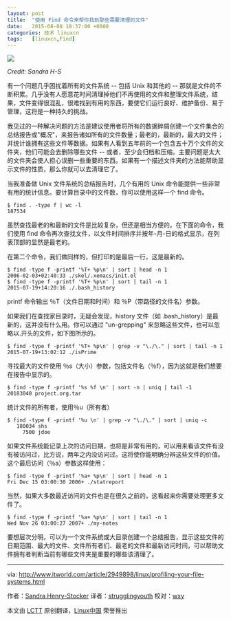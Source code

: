 ```yaml
---
layout: post
title:	"使用 Find 命令来帮你找到那些需要清理的文件"
date:	2015-08-08 10:37:00 +0800 
categories:	技术 linuxcn 
tags:	[linuxcn,Find]
---
```



![](/Asserts/Images//attachment/album/201508/07/224048z01gtgxpzxm88w58.png)


*Credit: Sandra H-S*


有一个问题几乎困扰着所有的文件系统 -- 包括 Unix 和其他的 -- 那就是文件的不断积累。几乎没有人愿意花时间清理掉他们不再使用的文件和整理文件系统，结果，文件变得很混乱，很难找到有用的东西，要使它们运行良好、维护备份、易于管理，这将是一种持久的挑战。


我见过的一种解决问题的方法是建议使用者将所有的数据碎屑创建一个文件集合的总结报告或"概况"，来报告诸如所有的文件数量；最老的，最新的，最大的文件；并统计谁拥有这些文件等数据。如果有人看到五年前的一个包含五十万个文件的文件夹，他们可能会去删除哪些文件 -- 或者，至少会归档和压缩。主要问题是太大的文件夹会使人担心误删一些重要的东西。如果有一个描述文件夹的方法能帮助显示文件的性质，那么你就可以去清理它了。


当我准备做 Unix 文件系统的总结报告时，几个有用的 Unix 命令能提供一些非常有用的统计信息。要计算目录中的文件数，你可以使用这样一个 find 命令。



```
$ find . -type f | wc -l
187534

```

虽然查找最老的和最新的文件是比较复杂，但还是相当方便的。在下面的命令，我们使用 find 命令再次查找文件，以文件时间排序并按年-月-日的格式显示，在列表顶部的显然是最老的。


在第二个命令，我们做同样的，但打印的是最后一行，这是最新的。



```
$ find -type f -printf '%T+ %p\n' | sort | head -n 1
2006-02-03+02:40:33 ./skel/.xemacs/init.el
$ find -type f -printf '%T+ %p\n' | sort | tail -n 1
2015-07-19+14:20:16 ./.bash_history

```

printf 命令输出 ％T（文件日期和时间）和 ％P（带路径的文件名）参数。


如果我们在查找家目录时，无疑会发现，history 文件（如 .bash\_history）是最新的，这并没有什么用。你可以通过 "un-grepping" 来忽略这些文件，也可以忽略以.开头的文件，如下图所示的。



```
$ find -type f -printf '%T+ %p\n' | grep -v "\./\." | sort | tail -n 1
2015-07-19+13:02:12 ./isPrime

```

寻找最大的文件使用 ％s（大小）参数，包括文件名（％f），因为这就是我们想要在报告中显示的。



```
$ find -type f -printf '%s %f \n' | sort -n | uniq | tail -1
20183040 project.org.tar

```

统计文件的所有者，使用％u（所有者）



```
$ find -type f -printf '%u \n' | grep -v "\./\." | sort | uniq -c
   180034 shs
     7500 jdoe

```

如果文件系统能记录上次的访问日期，也将是非常有用的，可以用来看该文件有没有被访问过，比方说，两年之内没访问过。这将使你能明确分辨这些文件的价值。这个最后访问（％a）参数这样使用：



```
$ find -type f -printf '%a+ %p\n' | sort | head -n 1
Fri Dec 15 03:00:30 2006+ ./statreport

```

当然，如果大多数最近​​访问的文件也是在很久之前的，这看起来你需要处理更多文件了。



```
$ find -type f -printf '%a+ %p\n' | sort | tail -n 1
Wed Nov 26 03:00:27 2007+ ./my-notes

```

要想层次分明，可以为一个文件系统或大目录创建一个总结报告，显示这些文件的日期范围、最大的文件、文件所有者们、最老的文件和最新访问时间，可以帮助文件拥有者判断当前有哪些文件夹是重要的哪些该清理了。




---


via: <http://www.itworld.com/article/2949898/linux/profiling-your-file-systems.html>


作者：[Sandra Henry-Stocker](http://www.itworld.com/author/Sandra-Henry_Stocker/) 译者：[strugglingyouth](https://github.com/strugglingyouth) 校对：[wxy](https://github.com/wxy)


本文由 [LCTT](https://github.com/LCTT/TranslateProject) 原创翻译，[Linux中国](https://linux.cn/) 荣誉推出
